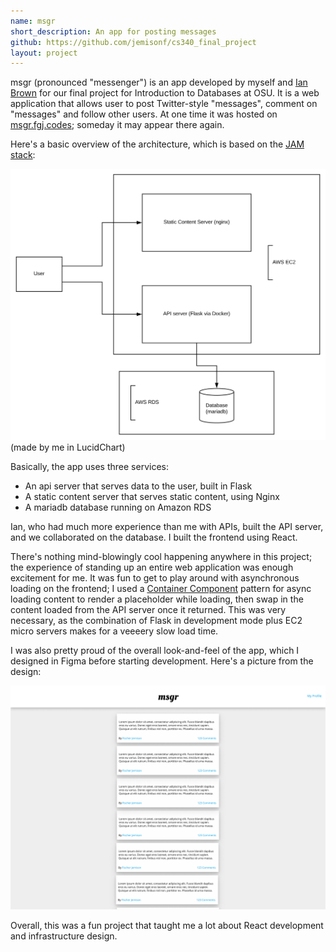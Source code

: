 ```yaml
---
name: msgr
short_description: An app for posting messages
github: https://github.com/jemisonf/cs340_final_project
layout: project
---
```


msgr (pronounced "messenger") is an app developed by myself and [Ian Brown](ianbrown9475) for our final project for Introduction to Databases at OSU. It is a web application that allows user to post Twitter-style "messages", comment on "messages" and follow other users. At one time it was hosted on [msgr.fgj.codes](http://msgr.fgj.codes); someday it may appear there again.

Here's a basic overview of the architecture, which is based on the [JAM stack](https://jamstack.org/):

![Msgr architecture overview](/assets/msgr_overview.svg)    
(made by me in LucidChart)


Basically, the app uses three services:

* An api server that serves data to the user, built in Flask
* A static content server that serves static content, using Nginx
* A mariadb database running on Amazon RDS


Ian, who had much more experience than me with APIs, built the API server, and we collaborated on the database. I built the frontend using React.

There's nothing mind-blowingly cool happening anywhere in this project; the experience of standing up an entire web application was enough excitement for me. It was fun to get to play around with asynchronous loading on the frontend; I used a [Container Component](https://www.javascriptstuff.com/react-ajax-best-practices/#2-container-components) pattern for async loading content to render a placeholder while loading, then swap in the content loaded from the API server once it returned. This was very necessary, as the combination of Flask in development mode plus EC2 micro servers makes for a veeeery slow load time. 

I was also pretty proud of the overall look-and-feel of the app, which I designed in Figma before starting development. Here's a picture from the design:

![Msgr user interface picture](/assets/Home.png)

Overall, this was a fun project that taught me a lot about React development and infrastructure design.
